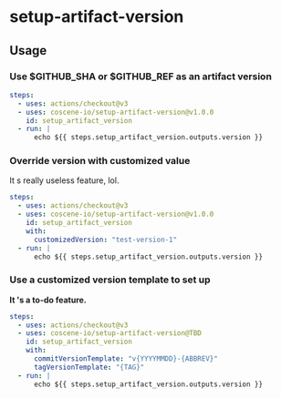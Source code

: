 # setup-artifact-version

## Usage

### Use $GITHUB_SHA or $GITHUB_REF as an artifact version

```yaml
steps:
  - uses: actions/checkout@v3
  - uses: coscene-io/setup-artifact-version@v1.0.0
    id: setup_artifact_version
  - run: |
      echo ${{ steps.setup_artifact_version.outputs.version }}
```

### Override version with customized value

It s really useless feature, lol.

```yaml
steps:
  - uses: actions/checkout@v3
  - uses: coscene-io/setup-artifact-version@v1.0.0
    id: setup_artifact_version
    with:
      customizedVersion: "test-version-1"
  - run: |
      echo ${{ steps.setup_artifact_version.outputs.version }}
```

### Use a customized version template to set up

**It 's a to-do feature.**

```yaml
steps:
  - uses: actions/checkout@v3
  - uses: coscene-io/setup-artifact-version@TBD
    id: setup_artifact_version
    with:
      commitVersionTemplate: "v{YYYYMMDD}-{ABBREV}"
      tagVersionTemplate: "{TAG}"
  - run: |
      echo ${{ steps.setup_artifact_version.outputs.version }}
```
